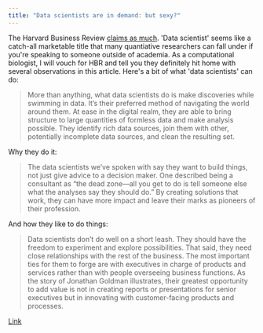 ```yaml
---
title: "Data scientists are in demand: but sexy?"
---
```


The Harvard Business Review [claims as much](http://hbr.org/2012/10/data-scientist-the-sexiest-job-of-the-21st-century/ar/1). 'Data scientist' seems like a catch-all marketable title that many quantiative researchers can fall under if you're speaking to someone outside of academia. As a computational biologist, I will vouch for HBR and tell you they definitely hit home with several observations in this article. Here's a bit of what 'data scientists' can do:

> <span class="paragraph">More than anything, what data scientists do is  make discoveries while swimming in data. It’s their preferred method of  navigating the world around them. At ease in the digital realm, they are  able to bring structure to large quantities of formless data and make  analysis possible. They identify rich data sources, join them with  other, potentially incomplete data sources, and clean the resulting set.</span>

Why they do it:

> <span class="paragraph">The data scientists we’ve spoken with say they  want to build things, not just give advice to a decision maker. One  described being a consultant as “the dead zone—all you get to do is tell  someone else what the analyses say they should do.” By creating  solutions that work, they can have more impact and leave their marks as  pioneers of their profession.</span>

And how they like to do things:

> <span class="paragraph">Data scientists don’t do well on a short leash.  They should have the freedom to experiment and explore possibilities.  That said, they need close relationships with the rest of the business.  The most important ties for them to forge are with executives in charge  of products and services rather than with people overseeing business  functions. As the story of Jonathan Goldman illustrates, their greatest  opportunity to add value is not in creating reports or presentations for senior executives but in innovating with customer-facing products and  processes.</span> 

[Link](http://hbr.org/2012/10/data-scientist-the-sexiest-job-of-the-21st-century/ar/1) 


